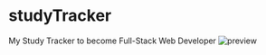 # studyTracker
My Study Tracker to become Full-Stack Web Developer
![preview](https://user-images.githubusercontent.com/77793080/117856583-cad93c80-b259-11eb-8502-8f53fe67c838.png)

